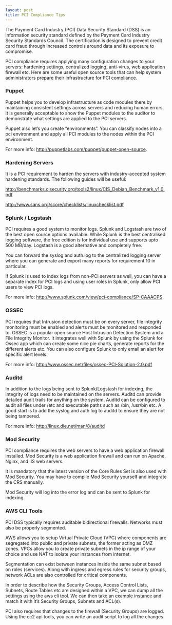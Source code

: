 ```yaml
---
layout: post
title: PCI Compliance Tips
---
```


The Payment Card Industry (PCI) Data Security Standard (DSS) is an information security standard defined by the Payment Card Industry Security Standards Council. The certification is designed to prevent credit card fraud through increased controls around data and its exposure to compromise.

PCI compliance requires applying many configuration changes to your servers: hardening settings, centralized logging, anti-virus, web application firewall etc. Here are some useful open source tools that can help system administrators prepare their infrastructure for PCI compliance.

### Puppet

Puppet helps you to develop infrastructure as code modules there by maintaining consistent settings across servers and reducing human errors. It is generally acceptable to show the Puppet modules to the auditor to demonstrate what settings are applied to the PCI servers.

Puppet also let’s you create “environments”. You can classify nodes into a pci environment and apply all PCI modules to the nodes within the PCI environment.

For more info: <a href="http://puppetlabs.com/puppet/puppet-open-source">http://puppetlabs.com/puppet/puppet-open-source</a>.

### Hardening Servers

It is a PCI requirement to harden the servers with industry-accepted system hardening standards. The following guides will be useful:

<a href="http://benchmarks.cisecurity.org/tools2/linux/CIS_Debian_Benchmark_v1.0.pdf">http://benchmarks.cisecurity.org/tools2/linux/CIS_Debian_Benchmark_v1.0.pdf</a>

<a href="http://benchmarks.cisecurity.org/tools2/linux/CIS_Debian_Benchmark_v1.0.pdf">http://www.sans.org/score/checklists/linuxchecklist.pdf</a>

### Splunk / Logstash

PCI requires a good system to monitor logs. Splunk and Logstash are two of the best open source options available. While Splunk is the best centralised logging software, the free edition is for individual use and supports upto 500 MB/day. Logstash is a good alternative and completely free.

You can forward the syslog and auth.log to the centralized logging server where you can generate and export many reports for requirement 10 in particular.

If Splunk is used to index logs from non-PCI servers as well, you can have a separate index for PCI logs and using user roles in Splunk, only allow PCI users to view PCI logs.

For more info: <a href="http://www.splunk.com/view/pci-compliance/SP-CAAACPS">http://www.splunk.com/view/pci-compliance/SP-CAAACPS</a>

### OSSEC

PCI requires that Intrusion detection must be on every server, file integrity monitoring must be enabled and alerts must be monitored and responded to. OSSEC is a popular open source Host Intrusion Detection System and a File Integrity Monitor. It integrates well with Splunk by using the Splunk for Ossec app which can create some nice pie charts, generate reports for the different alerts etc. You can also configure Splunk to only email an alert for specific alert levels.

For more info: <a href="http://www.ossec.net/files/ossec-PCI-Solution-2.0.pdf">http://www.ossec.net/files/ossec-PCI-Solution-2.0.pdf</a>

### Auditd

In addition to the logs being sent to Splunk/Logstash for indexing, the integrity of logs need to be maintained on the servers. Auditd can provide detailed audit trails for anything on the system. Auditd can be configured to audit all files under /etc and executable paths such as /bin, /usr/bin etc. A good start is to add the syslog and auth.log to auditd to ensure they are not being tampered.

For more info: <a href="http://linux.die.net/man/8/auditd">http://linux.die.net/man/8/auditd</a>

### Mod Security

PCI compliance requires the web servers to have a web application firewall installed. Mod Security is a web application firewall and can run on Apache, Nginx, and IIS web servers.

It is mandatory that the latest version of the Core Rules Set is also used with Mod Security. You may have to compile Mod Security yourself and integrate the CRS manually.

Mod Security will log into the error log and can be sent to Splunk for indexing.

### AWS CLI Tools

PCI DSS typically requires auditable bidirectional firewalls.&nbsp;Networks must also be properly segmented.

AWS allows you to setup Virtual Private Cloud (VPC) where components are segregated into public and private subnets, the former acting as DMZ zones. VPCs allow you to create private subnets in the ip range of your choice and use NAT to isolate your instances from internet.

Segmentation can exist between instances inside the same subnet based on roles (services). Along with ingress and egress rules for security groups, network ACLs are also controlled for critical components.

In order to describe how the Security Groups, Access Control Lists, Subnets, Route Tables etc are designed within a VPC, we can dump all the settings using the aws cli tool. We can then take an example instance and match it with it’s Security Groups, Subnets and ACL(s).

PCI also requires that changes to the firewall (Security Groups) are logged. Using the ec2 api tools, you can write an audit script to log all the changes.
